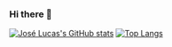 ### Hi there 👋

[![José Lucas's GitHub stats](https://github-readme-stats.vercel.app/api?username=joselucassr)](https://github.com/anuraghazra/github-readme-stats)
[![Top Langs](https://github-readme-stats.vercel.app/api/top-langs/?username=joselucassr&layout=compact)](https://github.com/anuraghazra/github-readme-stats)

<!--
**joselucassr/joselucassr** is a ✨ _special_ ✨ repository because its `README.md` (this file) appears on your GitHub profile.

Here are some ideas to get you started:

- 🔭 I’m currently working on ...
- 🌱 I’m currently learning ...
- 👯 I’m looking to collaborate on ...
- 🤔 I’m looking for help with ...
- 💬 Ask me about ...
- 📫 How to reach me: ...
- 😄 Pronouns: ...
- ⚡ Fun fact: ...
-->
